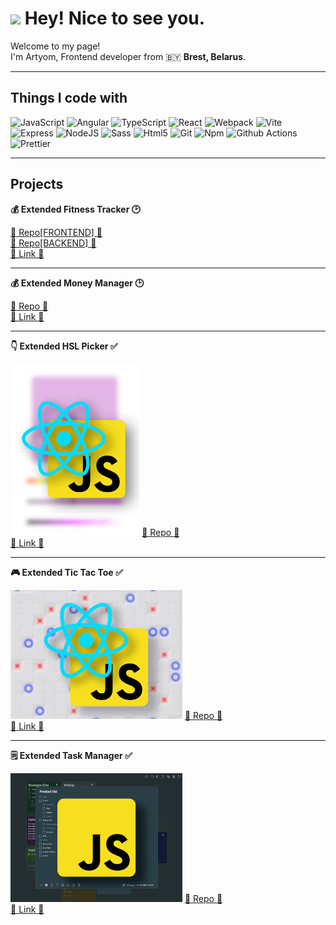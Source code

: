 <h1><img src="https://emojis.slackmojis.com/emojis/images/1531849430/4246/blob-sunglasses.gif?1531849430" width="30"/> Hey! Nice to see you.</h1>
<p>Welcome to my page! </br> I'm Artyom, Frontend developer from 🇧🇾 <b>Brest, Belarus</b>. </p>
<hr />
<h2>Things I code with</h2>

<p>
  <img alt="JavaScript" src="https://img.shields.io/badge/javascript-black?style=for-the-badge&logo=javascript" />
  <img alt="Angular" src="https://img.shields.io/badge/angular-DD0031?style=for-the-badge&logo=angular&logoColor=white" />
  <img alt="TypeScript" src="https://img.shields.io/badge/typescript-007ACC?style=for-the-badge&logo=typescript&logoColor=white" />
  <img alt="React" src="https://img.shields.io/badge/react-45b8d8?style=for-the-badge&logo=react&logoColor=white" />
  <img alt="Webpack" src="https://img.shields.io/badge/webpack-8DD6F9?style=for-the-badge&logo=webpack&logoColor=white" />
  <img alt="Vite" src="https://img.shields.io/badge/vite-000000?style=for-the-badge&logo=vite&logoColor=yellow" />
  <img alt="Express" src="https://img.shields.io/badge/Express.js-000000?style=for-the-badge&logo=express&logoColor=fff" />
  <img alt="NodeJS" src="https://img.shields.io/badge/node.js-43853d?style=for-the-badge&logo=node.js&logoColor=FFCA21" />
  <img alt="Sass" src="https://img.shields.io/badge/sass-CC6699?style=for-the-badge&logo=sass&logoColor=white" />
  <img alt="Html5" src="https://img.shields.io/badge/html5-E34F26?style=for-the-badge&logo=html5&logoColor=white" />
  <img alt="Git" src="https://img.shields.io/badge/git-F05032?style=for-the-badge&logo=html5&logoColor=white" />
  <img alt="Npm" src="https://img.shields.io/badge/npm-CB3837?style=for-the-badge&logo=npm&logoColor=white" />
  <img alt="Github Actions" src="https://img.shields.io/badge/github%20actions-2088FF?style=for-the-badge&logo=github-actions&logoColor=white" />
  <img alt="Prettier" src="https://img.shields.io/badge/prettier-F7B93E?style=for-the-badge&logo=prettier&logoColor=white" />
</p>
<hr />

<h2>Projects</h2>

<p><b>💰 Extended Fitness Tracker 🕑</b></p>
<a target="_blank" href="https://github.com/BringYouUp/fitness-tracker-frontent">📝 Repo[FRONTEND] 📝</a>
<br />
<a target="_blank" href="https://github.com/BringYouUp/fitness-tracker-backend">📝 Repo[BACKEND] 📝</a>
<br />
<a target="_blank" href="https://extended-fitness-tracker-ng.web.app/?tab=home">🔗 Link 🔗</a>
<hr />

<p><b>💰 Extended Money Manager 🕑</b></p>
<a target="_blank" href="https://github.com/BringYouUp/extended-money-manager">📝 Repo 📝</a>
<br />
<a target="_blank" href="https://extended-money-manager.web.app">🔗 Link 🔗</a>
<hr />

<p><b>👇 Extended HSL Picker ✅</b></p>
<img style="height: 275px" src="https://raw.githubusercontent.com/BringYouUp/BringYouUp/main/assets/ehp/0.jpg" />
<a target="_blank" href="https://github.com/BringYouUp/extendedHslPicker">📝 Repo 📝</a>
<br />
<a target="_blank" href="https://extended-hsl-picker.web.app/?hue=0&&saturation=100&&lightness=50&&defaultFormatToCopy=rgb">🔗 Link 🔗</a>
<hr />

<p><b>🎮 Extended Tic Tac Toe ✅</b></p>
<img style="width: 275px" src="https://raw.githubusercontent.com/BringYouUp/BringYouUp/main/assets/ettt/0.png" />
<a target="_blank" href="https://github.com/BringYouUp/extendedTicTacToe">📝 Repo 📝</a>
<br />
<a target="_blank" href="https://extended-tic-tac-toe.web.app/">🔗 Link 🔗</a>
<hr />

<p><b>🗒 Extended Task Manager ✅</b></p>
<img style="width: 275px" src="https://raw.githubusercontent.com/BringYouUp/BringYouUp/main/assets/etm/0.jpg" />  
<a target="_blank" href="https://github.com/BringYouUp/taskManager">📝 Repo 📝</a>
<br />
<a target="_blank" href="https://task-manager-vanilla-js.web.app/">🔗 Link 🔗</a>